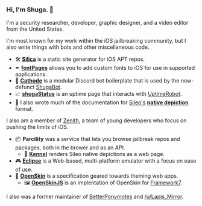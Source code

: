 ### Hi, I'm Shuga. 👋

I'm a security researcher, developer, graphic designer, and a video editor from the United States.

I'm most known for my work within the iOS jailbreaking community, but I also write things with bots and other miscellaneous code.

- 🛠 [**Silica**](https://github.com/Shugabuga/Silica/) is a static site generator for iOS APT repos.
- ✒ [**fontPages**](https://github.com/Shugabuga/fontPages) allows you to add custom fonts to iOS for use in supported applications.
- 🤖 [**Cathode**](https://github.com/Shugabuga/Cathode) is a modular Discord bot boilerplate that is used by the now-defunct [ShugaBot](https://shuga.co/discord/).
- 📈 [**shugaStatus**](https://github.com/Shugabuga/shugaStatus) is an uptime page that interacts with [UptimeRobot](https://uptimerobot.com/).
- 📝 I also wrote much of the documentation for [Sileo's](https://github.com/Sileo) [**native depiction**](https://github.com/Sileo/DeveloperDocumentation) format.

I also am a member of [Zenith](/ZenithDevs/), a team of young developers who focus on pushing the limits of iOS.

- 📦 **Parcility** was a service that lets you browse jailbreak repos and packages, both in the brower and as an API.
    - 🐶 [**Kennel**](https://github.com/ZenithDevs/Kennel) renders Sileo native depictions as a web page.
- 🎮 [**Eclipse**](https://github.com/ZenithDevs/Eclipse) is a Web-based, multi-platform emulator with a focus on ease of use.
- 🎨 [**OpenSkin**](https://github.com/ZenithDevs/OpenSkinJS) is a specification geared towards theming web apps.
    - 🖼 [**OpenSkinJS**](https://github.com/Shugabuga/OpenSkinJS) is an implentation of OpenSkin for [Framework7](https://github.com/framework7io/framework7).

I also was a former maintainer of [BetterPonymotes](https://github.com/Rothera/bpm/) and [/u/Lapis_Mirror](https://github.com/kupiakos/LapisMirror/).
